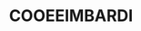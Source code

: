 ---
lastmod: '2025-04-06T06:05:21+00:00'
latitude: -27.089517
layout: suburb
longitude: 152.321536
postcode: '4313'
state: QLD
title: COOEEIMBARDI
url: /qld/cooeeimbardi/
---